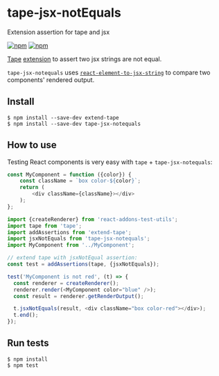 # tape-jsx-notEquals
Extension assertion for tape and jsx

[![npm](https://img.shields.io/npm/v/tape-jsx-equals.svg)](https://www.npmjs.com/package/tape-jsx-notequals)
[![npm](https://img.shields.io/npm/l/tape-jsx-equals.svg)](https://www.npmjs.com/package/tape-jsx-notequals)

[Tape](https://github.com/substack/tape) [extension](https://github.com/atabel/extend-tape) to assert two jsx strings are not equal.

`tape-jsx-notequals` uses [`react-element-to-jsx-string`](https://github.com/algolia/react-element-to-jsx-string) to compare two components'
rendered output.

## Install
```
$ npm install --save-dev extend-tape
$ npm install --save-dev tape-jsx-notequals
```
## How to use

Testing React components is very easy with `tape` + `tape-jsx-notequals`:

```javascript
const MyComponent = function ({color}) {
    const className = `box color-${color}`;
    return (
        <div className={className}></div>
    );
};
```

```javascript
import {createRenderer} from 'react-addons-test-utils';
import tape from 'tape';
import addAssertions from 'extend-tape';
import jsxNotEquals from 'tape-jsx-notequals';
import MyComponent from '../MyComponent';

// extend tape with jsxNotEqual assertion:
const test = addAssertions(tape, {jsxNotEquals});

test('MyComponent is not red', (t) => {
  const renderer = createRenderer();
  renderer.render(<MyComponent color="blue" />);
  const result = renderer.getRenderOutput();

  t.jsxNotEquals(result, <div className="box color-red"></div>);
  t.end();
});
```

## Run tests
```
$ npm install
$ npm test
